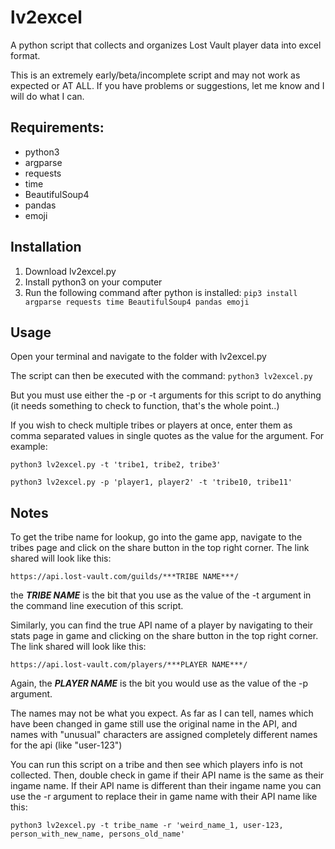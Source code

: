 # lv2excel
A python script that collects and organizes Lost Vault player data into excel format.


This is an extremely early/beta/incomplete script and may not work as expected or AT ALL.  If you have problems or suggestions, let me know and I will do what I can.



## Requirements:
* python3
* argparse
* requests
* time
* BeautifulSoup4
* pandas
* emoji
	
	
	
	
## Installation

1. Download lv2excel.py
2. Install python3 on your computer
3. Run the following command after python is installed:
`pip3 install argparse requests time BeautifulSoup4 pandas emoji`


## Usage

Open your terminal and navigate to the folder with lv2excel.py

The script can then be executed with the command:
`python3 lv2excel.py`

But you must use either the -p or -t arguments for this script to do anything (it needs something to check to function, that's the whole point..)

If you wish to check multiple tribes or players at once, enter them as comma separated values in single quotes as the value for the argument.  For example:

`python3 lv2excel.py -t 'tribe1, tribe2, tribe3'`


`python3 lv2excel.py -p 'player1, player2' -t 'tribe10, tribe11'`




## Notes

To get the tribe name for lookup, go into the game app, navigate to the tribes page and click on the share button in the top right corner.  The link shared will look like this:

`https://api.lost-vault.com/guilds/***TRIBE NAME***/`

the ***TRIBE NAME*** is the bit that you use as the value of the -t argument in the command line execution of this script.

Similarly, you can find the true API name of a player by navigating to their stats page in game and clicking on the share button in the top right corner.  The link shared will look like this:

`https://api.lost-vault.com/players/***PLAYER NAME***/`

Again, the ***PLAYER NAME*** is the bit you would use as the value of the -p argument.

The names may not be what you expect.  As far as I can tell, names which have been changed in game still use the original name in the API, and names with "unusual" characters are assigned completely different names for the api (like "user-123")

You can run this script on a tribe and then see which players info is not collected.  Then, double check in game if their API name is the same as their ingame name.  If their API name is different than their ingame name you can use the -r argument to replace their in game name with their API name like this:

`python3 lv2excel.py -t tribe_name -r 'weird_name_1, user-123, person_with_new_name, persons_old_name'`

